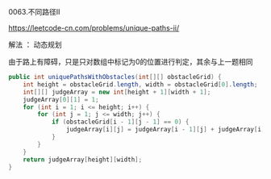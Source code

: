0063.不同路径II

https://leetcode-cn.com/problems/unique-paths-ii/

解法 ： 动态规划



由于路上有障碍，只是只对数组中标记为0的位置进行判定，其余与上一题相同



```java
public int uniquePathsWithObstacles(int[][] obstacleGrid) {
    int height = obstacleGrid.length, width = obstacleGrid[0].length;
    int[][] judgeArray = new int[height + 1][width + 1];
    judgeArray[0][1] = 1;
    for (int i = 1; i <= height; i++) {
        for (int j = 1; j <= width; j++) {
            if (obstacleGrid[i - 1][j - 1] == 0) {
                judgeArray[i][j] = judgeArray[i - 1][j] + judgeArray[i][j - 1];
            }
        }
    }
    return judgeArray[height][width];
}
```

